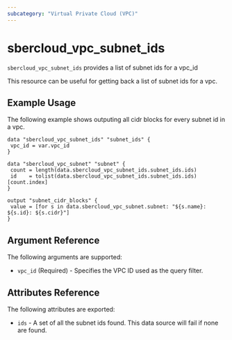 ```yaml
---
subcategory: "Virtual Private Cloud (VPC)"
---
```


# sbercloud\_vpc\_subnet\_ids

`sbercloud_vpc_subnet_ids` provides a list of subnet ids for a vpc_id

This resource can be useful for getting back a list of subnet ids for a vpc.

## Example Usage

The following example shows outputing all cidr blocks for every subnet id in a vpc.

 ```hcl
data "sbercloud_vpc_subnet_ids" "subnet_ids" {
  vpc_id = var.vpc_id
}

data "sbercloud_vpc_subnet" "subnet" {
  count = length(data.sbercloud_vpc_subnet_ids.subnet_ids.ids)
  id    = tolist(data.sbercloud_vpc_subnet_ids.subnet_ids.ids)[count.index]
 }

output "subnet_cidr_blocks" {
  value = [for s in data.sbercloud_vpc_subnet.subnet: "${s.name}: ${s.id}: ${s.cidr}"]
}
 ```

## Argument Reference

The following arguments are supported:

* `vpc_id` (Required) - Specifies the VPC ID used as the query filter.

## Attributes Reference

The following attributes are exported:

* `ids` - A set of all the subnet ids found. This data source will fail if none are found.
